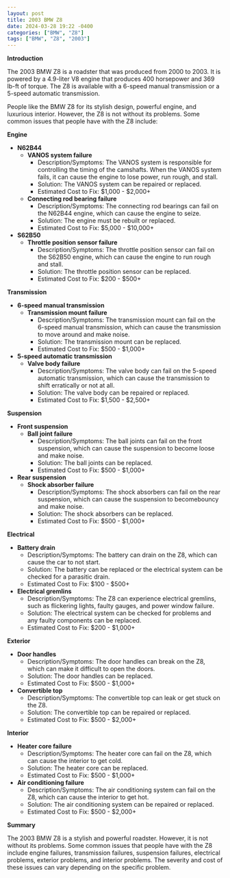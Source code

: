 ```yaml
---
layout: post
title: 2003 BMW Z8
date: 2024-03-28 19:22 -0400
categories: ["BMW", "Z8"]
tags: ["BMW", "Z8", "2003"]
---
```

**Introduction**

The 2003 BMW Z8 is a roadster that was produced from 2000 to 2003. It is powered by a 4.9-liter V8 engine that produces 400 horsepower and 369 lb-ft of torque. The Z8 is available with a 6-speed manual transmission or a 5-speed automatic transmission.

People like the BMW Z8 for its stylish design, powerful engine, and luxurious interior. However, the Z8 is not without its problems. Some common issues that people have with the Z8 include:

**Engine**

* **N62B44**
    * **VANOS system failure**
        * Description/Symptoms: The VANOS system is responsible for controlling the timing of the camshafts. When the VANOS system fails, it can cause the engine to lose power, run rough, and stall.
        * Solution: The VANOS system can be repaired or replaced.
        * Estimated Cost to Fix: $1,000 - $2,000+
    * **Connecting rod bearing failure**
        * Description/Symptoms: The connecting rod bearings can fail on the N62B44 engine, which can cause the engine to seize.
        * Solution: The engine must be rebuilt or replaced.
        * Estimated Cost to Fix: $5,000 - $10,000+
* **S62B50**
    * **Throttle position sensor failure**
        * Description/Symptoms: The throttle position sensor can fail on the S62B50 engine, which can cause the engine to run rough and stall.
        * Solution: The throttle position sensor can be replaced.
        * Estimated Cost to Fix: $200 - $500+

**Transmission**

* **6-speed manual transmission**
    * **Transmission mount failure**
        * Description/Symptoms: The transmission mount can fail on the 6-speed manual transmission, which can cause the transmission to move around and make noise.
        * Solution: The transmission mount can be replaced.
        * Estimated Cost to Fix: $500 - $1,000+
* **5-speed automatic transmission**
    * **Valve body failure**
        * Description/Symptoms: The valve body can fail on the 5-speed automatic transmission, which can cause the transmission to shift erratically or not at all.
        * Solution: The valve body can be repaired or replaced.
        * Estimated Cost to Fix: $1,500 - $2,500+

**Suspension**

* **Front suspension**
    * **Ball joint failure**
        * Description/Symptoms: The ball joints can fail on the front suspension, which can cause the suspension to become loose and make noise.
        * Solution: The ball joints can be replaced.
        * Estimated Cost to Fix: $500 - $1,000+
* **Rear suspension**
    * **Shock absorber failure**
        * Description/Symptoms: The shock absorbers can fail on the rear suspension, which can cause the suspension to becomebouncy and make noise.
        * Solution: The shock absorbers can be replaced.
        * Estimated Cost to Fix: $500 - $1,000+

**Electrical**

* **Battery drain**
    * Description/Symptoms: The battery can drain on the Z8, which can cause the car to not start.
    * Solution: The battery can be replaced or the electrical system can be checked for a parasitic drain.
    * Estimated Cost to Fix: $100 - $500+
* **Electrical gremlins**
    * Description/Symptoms: The Z8 can experience electrical gremlins, such as flickering lights, faulty gauges, and power window failure.
    * Solution: The electrical system can be checked for problems and any faulty components can be replaced.
    * Estimated Cost to Fix: $200 - $1,000+

**Exterior**

* **Door handles**
    * Description/Symptoms: The door handles can break on the Z8, which can make it difficult to open the doors.
    * Solution: The door handles can be replaced.
    * Estimated Cost to Fix: $500 - $1,000+
* **Convertible top**
    * Description/Symptoms: The convertible top can leak or get stuck on the Z8.
    * Solution: The convertible top can be repaired or replaced.
    * Estimated Cost to Fix: $500 - $2,000+

**Interior**

* **Heater core failure**
    * Description/Symptoms: The heater core can fail on the Z8, which can cause the interior to get cold.
    * Solution: The heater core can be replaced.
    * Estimated Cost to Fix: $500 - $1,000+
* **Air conditioning failure**
    * Description/Symptoms: The air conditioning system can fail on the Z8, which can cause the interior to get hot.
    * Solution: The air conditioning system can be repaired or replaced.
    * Estimated Cost to Fix: $500 - $2,000+

**Summary**

The 2003 BMW Z8 is a stylish and powerful roadster. However, it is not without its problems. Some common issues that people have with the Z8 include engine failures, transmission failures, suspension failures, electrical problems, exterior problems, and interior problems. The severity and cost of these issues can vary depending on the specific problem.
